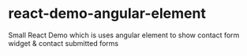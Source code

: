 # react-demo-angular-element
Small React Demo which is uses angular element to show contact form widget &amp; contact submitted forms
